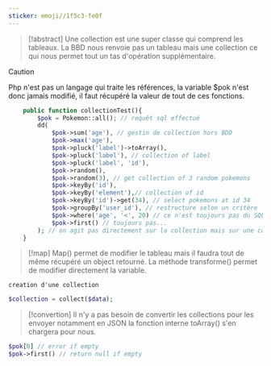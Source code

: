 ```yaml
---
sticker: emoji//1f5c3-fe0f
---
```



> [!abstract]
>Une collection est une super classe qui comprend les tableaux. La BBD nous renvoie pas un tableau mais une collection ce qui nous permet tout un tas d'opération supplémentaire. 
 

> [!caution]
> Php n'est pas un langage qui traite les références, la variable $pok n'est donc jamais modifié, il faut récupéré la valeur de tout de ces fonctions.


```php
    public function collectionTest(){
        $pok = Pokemon::all(); // requêt sql effectué
        dd(
            $pok->sum('age'), // gestin de collection hors BDD
            $pok->max('age'),
            $pok->pluck('label')->toArray(),
            $pok->pluck('label'), // collection of label
            $pok->pluck('label', 'id'),
            $pok->random(),
            $pok->random(3), // get collection of 3 random pokemons
            $pok->keyBy('id'),
            $pok->keyBy('element'),// collection of id
            $pok->keyBy('id')->get(34), // select pokemons at id 34
            $pok->groupBy('user_id'), // restructure selon un critère
            $pok->where('age', '<', 20) // ce n'est toujours pas du SQL -> / ::
            $pok->first() // toujours pas...
        ); // on agit pas directement sur la collection mais sur une copie !!!
    }
```

> [!map]
> Map() permet de modifier le tableau mais il faudra tout de même récupéré un object retourné. La méthode transforme() permet de modifier directement la variable. 


`creation d'une collection`
```php
$collection = collect($data);
```


> [!convertion]
> Il n'y a pas besoin de convertir les collections pour les envoyer notamment en JSON la fonction interne toArray() s'en chargera pour nous. 


```php
$pok[0] // error if empty
$pok->first() // return null if empty
```

